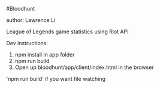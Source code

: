 #Bloodhunt

author: Lawrence Li

League of Legends game statistics using Riot API


Dev instructions:

1) npm install in app folder
2) npm run build
3) Open up bloodhunt/app/client/index.html in the browser

'npm run build' if you want file watching